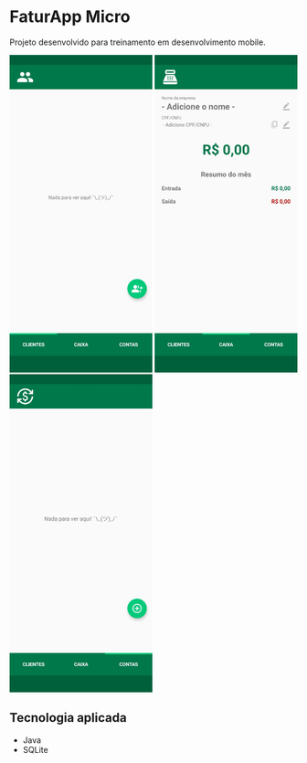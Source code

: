 # FaturApp Micro

Projeto desenvolvido para treinamento em desenvolvimento mobile.

<div style="display: inline_block">
  <img src="screenshots/screenshots2.jpeg" alt="Screenshot 1" width="250">
  <img src="screenshots/screenshots.jpeg" alt="Screenshot 1" width="250">
  <img src="screenshots/screenshots1.jpeg" alt="Screenshot 1" width="250">
</div>

## Tecnologia aplicada
- Java
- SQLite
